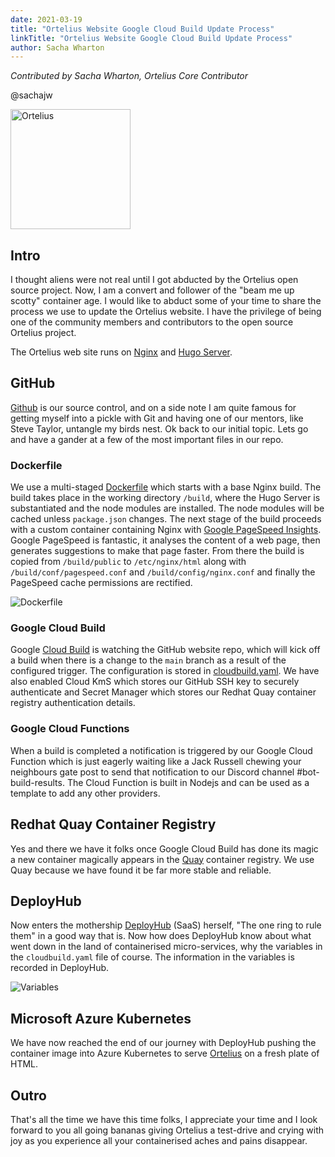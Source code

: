 ```yaml
---
date: 2021-03-19
title: "Ortelius Website Google Cloud Build Update Process"
linkTitle: "Ortelius Website Google Cloud Build Update Process"
author: Sacha Wharton
---
```


*Contributed by Sacha Wharton, Ortelius Core Contributor* 

@sachajw

<div>
<img src="/images/ufo-abduct-cow.jpg" alt="Ortelius" height="192px" width="192x" />
</div>
<p></p>

## Intro
I thought aliens were not real until I got abducted by the Ortelius open source project. Now, I am a convert and follower of the "beam me up scotty" container age. I would like to abduct some of your time to share the process we use to update the Ortelius website. I have the privilege of being one of the community members and contributors to the open source Ortelius project.

The Ortelius web site runs on [Nginx](https://www.google.com/url?sa=t&rct=j&q=&esrc=s&source=web&cd=&cad=rja&uact=8&ved=2ahUKEwiSt--aw7zvAhWGSxUIHYv1D20QFjAAegQIBBAE&url=https%3A%2F%2Fwww.nginx.com%2F&usg=AOvVaw10RW2cXcmCuZ2YnsYWHFKR) and [Hugo Server](https://gohugo.io/commands/hugo_server/).

## GitHub
[Github](https://github.com/ortelius/website) is our source control, and on a side note I am quite famous for getting myself into a pickle with Git and having one of our mentors, like Steve Taylor, untangle my birds nest. Ok back to our initial topic. Lets go and have a gander at a few of the most important files in our repo.

### Dockerfile
We use a multi-staged [Dockerfile](https://github.com/ortelius/website/blob/main/Dockerfile) which starts with a base Nginx build. The build takes place in the working directory ```/build```, where the Hugo Server is substantiated and the node modules are installed. The node modules will be cached unless ```package.json``` changes. The next stage of the build proceeds with a custom container containing Nginx with [Google PageSpeed Insights](https://developers.google.com/speed/pagespeed/insights/). Google PageSpeed is fantastic, it analyses the content of a web page, then generates suggestions to make that page faster. From there the build is copied from ```/build/public``` to ```/etc/nginx/html``` along with ```/build/conf/pagespeed.conf``` and ```/build/config/nginx.conf``` and finally the PageSpeed cache permissions are rectified.
<div>
<img src="/images/dockerfile.png" alt="Dockerfile" />
</div>
<p></p>

### Google Cloud Build
Google [Cloud Build](https://cloud.google.com/build) is watching the GitHub website repo, which will kick off a build when there is a change to the ```main``` branch as a result of the configured trigger. The configuration is stored in [cloudbuild.yaml](https://github.com/ortelius/website/blob/main/cloudbuild/cloudbuild.yaml). We have also enabled Cloud KmS which stores our GitHub SSH key to securely authenticate and Secret Manager which stores our Redhat Quay container registry authentication details.

### Google Cloud Functions
When a build is completed a notification is triggered by our Google Cloud Function which is just eagerly waiting like a Jack Russell chewing your neighbours gate post to send that notification to our Discord channel #bot-build-results. The Cloud Function is built in Nodejs and can be used as a template to add any other providers.

## Redhat Quay Container Registry
Yes and there we have it folks once Google Cloud Build has done its magic a new container magically appears in the [Quay](https://quay.io/repository/ortelius/ortelius) container registry. We use Quay because we have found it be far more stable and reliable.

## DeployHub
Now enters the mothership [DeployHub](https://www.deployhub.com/) (SaaS) herself, "The one ring to rule them" in a good way that is. Now how does DeployHub know about what went down in the land of containerised micro-services, why the variables in the ```cloudbuild.yaml``` file of course. The information in the variables is recorded in DeployHub.
<div>
<img src="/images/deployhub-variables.png" alt="Variables" />
</div>
<p></p>

## Microsoft Azure Kubernetes
We have now reached the end of our journey with DeployHub pushing the container image into Azure Kubernetes to serve [Ortelius](https://ortelius.io/) on a fresh plate of HTML.

## Outro
That's all the time we have this time folks, I appreciate your time and I look forward to you all going bananas giving Ortelius a test-drive and crying with joy as you experience all your containerised aches and pains disappear. 
